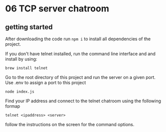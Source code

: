 # 06 TCP server chatroom

## getting started

After downloading the code run `npm i` to install all dependencies of the project.

If you don't have telnet installed,
run the command line interface and and install by using:

`brew install telnet`

Go to the root directory of this project and run the server on a given port. Use .env to assign a port to this project

`node index.js`

Find your IP address and connect to the telnet chatroom using the following formap

`telnet <ipaddress> <server>`

follow the instructions on the screen for the command options.
